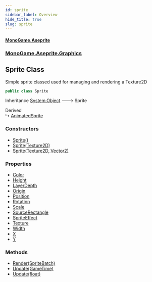 ```yaml
---
id: sprite
sidebar_label: Overview
hide_title: true
slug: sprite
---
```

#### [MonoGame.Aseprite](index 'index')
### [MonoGame.Aseprite.Graphics](monogame_aseprite_graphics 'MonoGame.Aseprite.Graphics')
## Sprite Class
Simple sprite classed used for managing and rendering a Texture2D  
```csharp
public class Sprite
```
Inheritance [System.Object](https://docs.microsoft.com/en-us/dotnet/api/System.Object 'System.Object') &#129106; Sprite  

Derived  
&#8627; [AnimatedSprite](animatedsprite 'MonoGame.Aseprite.Graphics.AnimatedSprite')  
### Constructors
- [Sprite()](sprite_sprite__ 'MonoGame.Aseprite.Graphics.Sprite.Sprite()')
- [Sprite(Texture2D)](sprite_sprite_texture2d_ 'MonoGame.Aseprite.Graphics.Sprite.Sprite(Texture2D)')
- [Sprite(Texture2D, Vector2)](sprite_sprite_texture2d__vector2_ 'MonoGame.Aseprite.Graphics.Sprite.Sprite(Texture2D, Vector2)')
### Properties
- [Color](sprite_color 'MonoGame.Aseprite.Graphics.Sprite.Color')
- [Height](sprite_height 'MonoGame.Aseprite.Graphics.Sprite.Height')
- [LayerDepth](sprite_layerdepth 'MonoGame.Aseprite.Graphics.Sprite.LayerDepth')
- [Origin](sprite_origin 'MonoGame.Aseprite.Graphics.Sprite.Origin')
- [Position](sprite_position 'MonoGame.Aseprite.Graphics.Sprite.Position')
- [Rotation](sprite_rotation 'MonoGame.Aseprite.Graphics.Sprite.Rotation')
- [Scale](sprite_scale 'MonoGame.Aseprite.Graphics.Sprite.Scale')
- [SourceRectangle](sprite_sourcerectangle 'MonoGame.Aseprite.Graphics.Sprite.SourceRectangle')
- [SpriteEffect](sprite_spriteeffect 'MonoGame.Aseprite.Graphics.Sprite.SpriteEffect')
- [Texture](sprite_texture 'MonoGame.Aseprite.Graphics.Sprite.Texture')
- [Width](sprite_width 'MonoGame.Aseprite.Graphics.Sprite.Width')
- [X](sprite_x 'MonoGame.Aseprite.Graphics.Sprite.X')
- [Y](sprite_y 'MonoGame.Aseprite.Graphics.Sprite.Y')
### Methods
- [Render(SpriteBatch)](sprite_render_spritebatch_ 'MonoGame.Aseprite.Graphics.Sprite.Render(SpriteBatch)')
- [Update(GameTime)](sprite_update_gametime_ 'MonoGame.Aseprite.Graphics.Sprite.Update(GameTime)')
- [Update(float)](sprite_update_float_ 'MonoGame.Aseprite.Graphics.Sprite.Update(float)')
